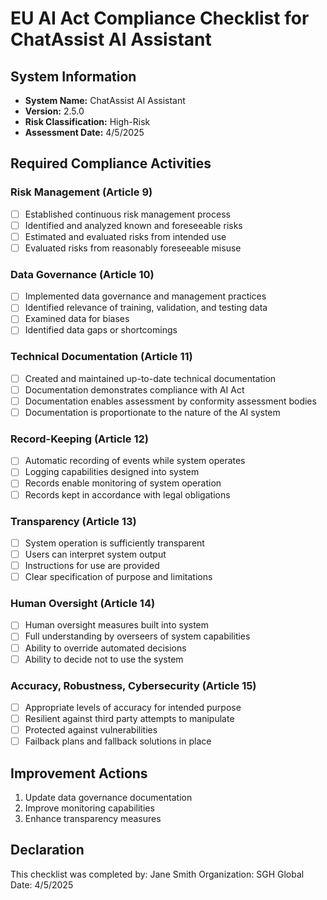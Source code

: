 # EU AI Act Compliance Checklist for ChatAssist AI Assistant

## System Information
- **System Name:** ChatAssist AI Assistant
- **Version:** 2.5.0
- **Risk Classification:** High-Risk
- **Assessment Date:** 4/5/2025

## Required Compliance Activities

### Risk Management (Article 9)
- [ ] Established continuous risk management process
- [ ] Identified and analyzed known and foreseeable risks
- [ ] Estimated and evaluated risks from intended use
- [ ] Evaluated risks from reasonably foreseeable misuse

### Data Governance (Article 10)
- [ ] Implemented data governance and management practices
- [ ] Identified relevance of training, validation, and testing data
- [ ] Examined data for biases
- [ ] Identified data gaps or shortcomings

### Technical Documentation (Article 11)
- [ ] Created and maintained up-to-date technical documentation
- [ ] Documentation demonstrates compliance with AI Act
- [ ] Documentation enables assessment by conformity assessment bodies
- [ ] Documentation is proportionate to the nature of the AI system

### Record-Keeping (Article 12)
- [ ] Automatic recording of events while system operates
- [ ] Logging capabilities designed into system
- [ ] Records enable monitoring of system operation
- [ ] Records kept in accordance with legal obligations

### Transparency (Article 13)
- [ ] System operation is sufficiently transparent
- [ ] Users can interpret system output
- [ ] Instructions for use are provided
- [ ] Clear specification of purpose and limitations

### Human Oversight (Article 14)
- [ ] Human oversight measures built into system
- [ ] Full understanding by overseers of system capabilities
- [ ] Ability to override automated decisions
- [ ] Ability to decide not to use the system

### Accuracy, Robustness, Cybersecurity (Article 15)
- [ ] Appropriate levels of accuracy for intended purpose
- [ ] Resilient against third party attempts to manipulate
- [ ] Protected against vulnerabilities
- [ ] Failback plans and fallback solutions in place

## Improvement Actions
1. Update data governance documentation
2. Improve monitoring capabilities
3. Enhance transparency measures

## Declaration
This checklist was completed by: Jane Smith
Organization: SGH Global
Date: 4/5/2025
